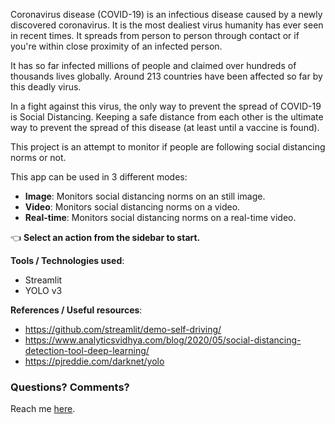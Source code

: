 Coronavirus disease (COVID-19) is an infectious disease caused by a newly discovered coronavirus.
It is the most dealiest virus humanity has ever seen in recent times. It spreads from person to person through contact or if you're within close proximity of an infected person. 


It has so far infected millions of people and claimed over hundreds of thousands lives globally. Around 213 countries have been affected so far by this deadly virus.


In a fight against this virus, the only way to prevent the spread of COVID-19 is Social Distancing. Keeping a safe distance from each other is the ultimate way to prevent the spread of this disease (at least until a vaccine is found).


This project is an attempt to monitor if people are following social distancing norms or not.

This app can be used in 3 different modes:
- **Image**: Monitors social distancing norms on an still image.
- **Video**: Monitors social distancing norms on a video.
- **Real-time**: Monitors social distancing norms on a real-time video.

👈 **Select an action from the sidebar to start.**


__Tools / Technologies used__:
- Streamlit
- YOLO v3


__References / Useful resources__:
- https://github.com/streamlit/demo-self-driving/
- https://www.analyticsvidhya.com/blog/2020/05/social-distancing-detection-tool-deep-learning/
- https://pjreddie.com/darknet/yolo


### Questions? Comments?

Reach me [here](https://arya46.github.io).


